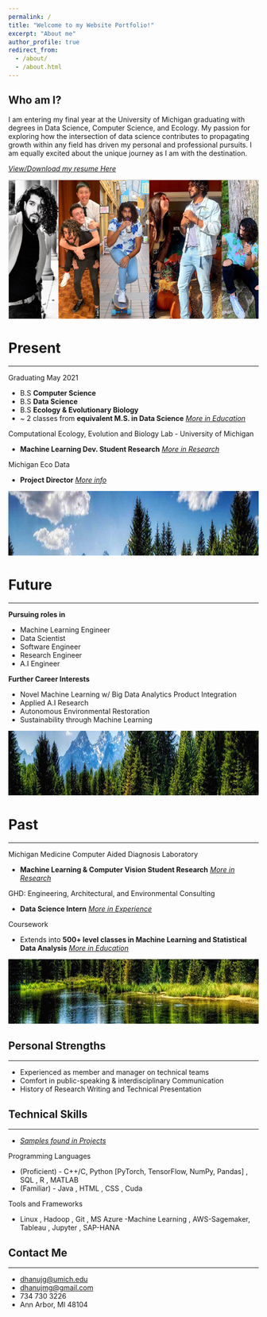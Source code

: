 ```yaml
---
permalink: /
title: "Welcome to my Website Portfolio!"
excerpt: "About me"
author_profile: true
redirect_from: 
  - /about/
  - /about.html
---
```




Who am I?
------

I am entering my final year at the University of Michigan graduating with degrees in Data Science, Computer Science, and Ecology. My passion for exploring how the intersection of data science contributes to propagating growth within any field has driven my personal and professional pursuits. I am equally excited about the unique journey as I am with the destination.

[_View/Download my resume Here_](https://github.com/DhanujG/dhanujg.github.io/blob/master/files/Resume_Dhanuj_11_20_Final.pdf)


<p align="center">
  <img width="600" height="280" src="/images/banner.png">
</p>

Present
======
______
Graduating May 2021
* B.S **Computer Science**
* B.S **Data Science**
* B.S **Ecology & Evolutionary Biology**
* ~ 2 classes from **equivalent M.S. in Data Science** [_More in Education_](https://dhanujg.github.io/coursework/)

 Computational Ecology, Evolution and Biology Lab - University of Michigan
 * **Machine Learning Dev. Student Research** [_More in Research_](https://dhanujg.github.io/research/)

Michigan Eco Data
* **Project Director** [_More info_](https://dhanujg.github.io/experience/)

<p align="center">
  <img width="800" height="130" src="/images/head1.png">
</p>

Future
======
______
**Pursuing roles in**
* Machine Learning Engineer
* Data Scientist
* Software Engineer
* Research Engineer
* A.I Engineer

**Further Career Interests**
* Novel Machine Learning w/ Big Data Analytics Product Integration
* Applied A.I Research
* Autonomous Environmental Restoration
* Sustainability through Machine Learning

<p align="center">
  <img width="800" height="130" src="/images/head2.png">
</p>



Past
======
______
Michigan Medicine Computer Aided Diagnosis Laboratory
* **Machine Learning & Computer Vision Student Research** [_More in Research_](https://dhanujg.github.io/research/)

GHD: Engineering, Architectural, and Environmental Consulting
* **Data Science Intern** [_More in Experience_](https://dhanujg.github.io/experience/)

Coursework
* Extends into **500+ level classes in Machine Learning and Statistical Data Analysis** [_More in Education_](https://dhanujg.github.io/coursework/)

 
<p align="center">
  <img width="800" height="130" src="/images/head3.png">
</p>

Personal Strengths
------
______
* Experienced as member and manager on technical teams
* Comfort in public-speaking & interdisciplinary Communication
* History of Research Writing and Technical Presentation


Technical Skills
------
______
* [_Samples found in Projects_](https://dhanujg.github.io/projects/)

Programming Languages
* (Proficient) - C++/C, Python [PyTorch, TensorFlow, NumPy, Pandas] , SQL , R , MATLAB
* (Familiar) - Java , HTML , CSS , Cuda

Tools and Frameworks
* Linux , Hadoop , Git , MS Azure -Machine Learning , AWS-Sagemaker, Tableau , Jupyter , SAP-HANA

Contact Me
------
______
* dhanujg@umich.edu
* dhanujmg@gmail.com
* 734 730 3226 
* Ann Arbor, MI 48104



